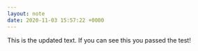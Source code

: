 ```yaml
---
layout: note
date: 2020-11-03 15:57:22 +0000
---
```


This is the updated text. If you can see this you passed the test!
